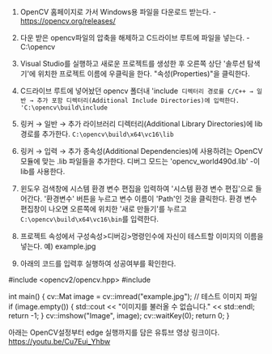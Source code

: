 1. OpenCV 홈페이지로 가서 Windows용 파일을 다운로드 받는다.
   -https://opencv.org/releases/

2. 다운 받은 opencv파일의 압축을 해제하고 C드라이브 루트에 파일을 넣는다.
   -C:\opencv

3. Visual Studio를 실행하고 새로운 프로젝트를 생성한 후 오른쪽 상단 '솔루션 탐색기'에 위치한 프로젝트 이름에 우클릭을 한다.
   "속성(Properties)"을 클릭한다.

4. C드라이브 루트에 넣어놨던 opencv 폴더내  'include` 디렉터리 경로를 C/C++ → 일반 → 추가 포함 디렉터리(Additional Include Directories)에 입력한다.
   'C:\opencv\build\include`

5. 링커 → 일반 → 추가 라이브러리 디렉터리(Additional Library Directories)에 lib 경로를 추가한다.
   `C:\opencv\build\x64\vc16\lib`

6. 링커 → 입력 → 추가 종속성(Additional Dependencies)에 사용하려는 OpenCV 모듈에 맞는 .lib 파일들을 추가한다.
   디버그 모드는 'opencv_world490d.lib' -이 lib를 사용한다.

7. 윈도우 검색창에 시스템 환경 변수 편집을 입력하여 '시스템 환경 변수 편집'으로 들어간다.
   '환경변수' 버튼을 누르고 변수 이름이 'Path'인 것을 클릭한다.
   환경 변수 편집창이 나오면 오른쪽에 위치한 '새로 만들기'를 누르고 `C:\opencv\build\x64\vc16\bin`를 입력한다.

8. 프로젝트 속성에서 구성속성>디버깅>명령인수에 자신이 테스트할 이미지의 이름을 넣는다.
   예) example.jpg

10. 아래의 코드를 입력후 실행하여 성공여부를 확인한다.


#include <opencv2/opencv.hpp>
#include <iostream>

int main() {
    cv::Mat image = cv::imread("example.jpg"); // 테스트 이미지 파일
    if (image.empty()) {
        std::cout << "이미지를 불러올 수 없습니다." << std::endl;
        return -1;
    }
    cv::imshow("Image", image);
    cv::waitKey(0);
    return 0;
}

아래는 OpenCV설정부터 edge 실행까지를 담은 유튜브 영상 링크이다.
https://youtu.be/Cu7Eui_Yhbw
